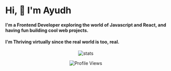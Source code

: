 # Hi, :wave: I'm Ayudh 
<h4> I'm a Frontend Developer exploring the world of Javascript and React, and having fun building cool web projects.</h4>
<h4>I'm Thriving virtually since the real world is too, real.</h4>

<p align="center">
  <img src="https://streak-stats.demolab.com?user=makersmecca&theme=tokyonight&border_radius=6&date_format=M%20j%5B%2C%20Y%5D" alt="stats" />
</p>
<p align="center">
  <img src="https://komarev.com/ghpvc/?username=makersmecca&base=1093" alt="Profile Views" />
</p>
